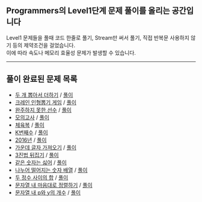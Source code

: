 ## Programmers의 Level1단계 문제 풀이를 올리는 공간입니다
Level1 문제들을 풀때 코드 한줄로 풀기, Stream만 써서 풀기, 직접 반복문 사용하지 않기 등의 제약조건을 걸었습니다.    
이에 따라 속도나 메모리 효율성 문제가 발생할 수 있습니다. 

* * *
## 풀이 완료된 문제 목록
* [두 개 뽑아서 더하기](https://programmers.co.kr/learn/courses/30/lessons/68644) / [풀이](./P68644.java)
* [크레인 인형뽑기 게임](https://programmers.co.kr/learn/courses/30/lessons/64061) / [풀이](./P64061.java)
* [완주하지 못한 선수](https://programmers.co.kr/learn/courses/30/lessons/42576) / [풀이](./P42576.java)
* [모의고사](https://programmers.co.kr/learn/courses/30/lessons/42840) / [풀이](./P42840.java)
* [체육복](https://programmers.co.kr/learn/courses/30/lessons/42862) / [풀이](./P42862.java)
* [K번째수](https://programmers.co.kr/learn/courses/30/lessons/42748) / [풀이](./P42748.java)
* [2016년](https://programmers.co.kr/learn/courses/30/lessons/12901) / [풀이](./P12901.java)
* [가운데 글자 가져오기](https://programmers.co.kr/learn/courses/30/lessons/12903) / [풀이](./P12903.java)
* [3진법 뒤집기](https://programmers.co.kr/learn/courses/30/lessons/68935) / [풀이](./P68935.java)
* [같은 숫자는 싫어](https://programmers.co.kr/learn/courses/30/lessons/12906) / [풀이](./P12906.java)
* [나누어 떨어지는 숫자 배열](https://programmers.co.kr/learn/courses/30/lessons/12910) / [풀이](./P12910.java)
* [두 정수 사이의 합](https://programmers.co.kr/learn/courses/30/lessons/12912) / [풀이](./P12912.java)
* [문자열 내 마음대로 정렬하기](https://programmers.co.kr/learn/courses/30/lessons/12915) / [풀이](./P12915.java)
* [문자열 내 p와 y의 개수](https://programmers.co.kr/learn/courses/30/lessons/12916) / [풀이](./P12916.java)